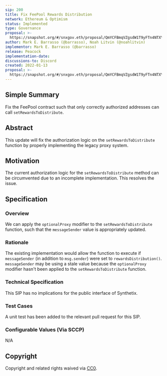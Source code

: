 ```yaml
---
sip: 200
title: Fix FeePool Rewards Distribution
network: Ethereum & Optimism
status: Implemented
type: Governance
proposal: >-
  https://snapshot.org/#/snxgov.eth/proposal/QmYCFBmqVZgsdW1T9yFTn4NTXY591pQyyYPrAQuiwNXXuw
author: Mark E. Barrasso (@barrasso), Noah Litvin (@noahlitvin)
implementor: Mark E. Barrasso (@barrasso)
release: Peacock
implementation-date:
discussions-to: Discord
created: 2022-01-13
proposal: >-
  https://snapshot.org/#/snxgov.eth/proposal/QmYCFBmqVZgsdW1T9yFTn4NTXY591pQyyYPrAQuiwNXXuw
---
```


<!--You can leave these HTML comments in your merged SIP and delete the visible duplicate text guides, they will not appear and may be helpful to refer to if you edit it again. This is the suggested template for new SIPs. Note that an SIP number will be assigned by an editor. When opening a pull request to submit your SIP, please use an abbreviated title in the filename, `sip-draft_title_abbrev.md`. The title should be 44 characters or less.-->

## Simple Summary

<!--"If you can't explain it simply, you don't understand it well enough." Simply describe the outcome the proposed changes intends to achieve. This should be non-technical and accessible to a casual community member.-->

Fix the FeePool contract such that only correctly authorized addresses can call `setRewardsToDistribute`.

## Abstract

<!--A short (~200 word) description of the proposed change, the abstract should clearly describe the proposed change. This is what *will* be done if the SIP is implemented, not *why* it should be done or *how* it will be done. If the SIP proposes deploying a new contract, write, "we propose to deploy a new contract that will do x".-->

This update will fix the authorization logic on the `setRewardsToDistribute` function by properly implementing the legacy proxy system.

## Motivation

<!--This is the problem statement. This is the *why* of the SIP. It should clearly explain *why* the current state of the protocol is inadequate.  It is critical that you explain *why* the change is needed, if the SIP proposes changing how something is calculated, you must address *why* the current calculation is innaccurate or wrong. This is not the place to describe how the SIP will address the issue!-->

The current authorization logic for the `setRewardsToDistribute` method can be circumvented due to an incomplete implementation. This resolves the issue.

## Specification

<!--The specification should describe the syntax and semantics of any new feature, there are five sections
1. Overview
2. Rationale
3. Technical Specification
4. Test Cases
5. Configurable Values
-->

### Overview

<!--This is a high level overview of *how* the SIP will solve the problem. The overview should clearly describe how the new feature will be implemented.-->

We can apply the `optionalProxy` modifier to the `setRewardsToDistribute` function, such that the `messageSender` value is appropriately updated.

### Rationale

<!--This is where you explain the reasoning behind how you propose to solve the problem. Why did you propose to implement the change in this way, what were the considerations and trade-offs. The rationale fleshes out what motivated the design and why particular design decisions were made. It should describe alternate designs that were considered and related work. The rationale may also provide evidence of consensus within the community, and should discuss important objections or concerns raised during discussion.-->

The existing implementation would allow the function to execute if `messageSender` (in addition to `msg.sender`) were set to `rewardsDistribution()`. `messageSender` may be using a stale value because the `optionalProxy` modifier hasn't been applied to the `setRewardsToDistribute` function.

### Technical Specification

<!--The technical specification should outline the public API of the changes proposed. That is, changes to any of the interfaces Synthetix currently exposes or the creations of new ones.-->

This SIP has no implications for the public interface of Synthetix.

### Test Cases

<!--Test cases for an implementation are mandatory for SIPs but can be included with the implementation..-->

A unit test has been added to the relevant pull request for this SIP.

### Configurable Values (Via SCCP)

<!--Please list all values configurable via SCCP under this implementation.-->

N/A

## Copyright

Copyright and related rights waived via [CC0](https://creativecommons.org/publicdomain/zero/1.0/).
